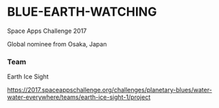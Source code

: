 BLUE-EARTH-WATCHING
====

Space Apps Challenge 2017
  
Global nominee from Osaka, Japan

### Team 

Earth Ice Sight
  
  https://2017.spaceappschallenge.org/challenges/planetary-blues/water-water-everywhere/teams/earth-ice-sight-1/project
